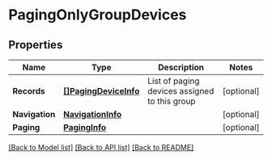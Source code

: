 # PagingOnlyGroupDevices

## Properties
Name | Type | Description | Notes
------------ | ------------- | ------------- | -------------
**Records** | [**[]PagingDeviceInfo**](PagingDeviceInfo.md) | List of paging devices assigned to this group | [optional] 
**Navigation** | [**NavigationInfo**](NavigationInfo.md) |  | [optional] 
**Paging** | [**PagingInfo**](PagingInfo.md) |  | [optional] 

[[Back to Model list]](../README.md#documentation-for-models) [[Back to API list]](../README.md#documentation-for-api-endpoints) [[Back to README]](../README.md)


